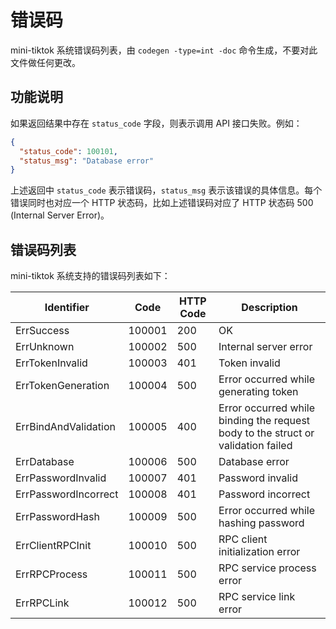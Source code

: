 # 错误码

mini-tiktok 系统错误码列表，由 `codegen -type=int -doc` 命令生成，不要对此文件做任何更改。

## 功能说明

如果返回结果中存在 `status_code` 字段，则表示调用 API 接口失败。例如：

```json
{
  "status_code": 100101,
  "status_msg": "Database error"
}
```

上述返回中 `status_code` 表示错误码，`status_msg` 表示该错误的具体信息。每个错误同时也对应一个 HTTP 状态码，比如上述错误码对应了 HTTP 状态码 500 (Internal Server Error)。

## 错误码列表

mini-tiktok 系统支持的错误码列表如下：

| Identifier | Code | HTTP Code | Description |
| ---------- | ---- | --------- | ----------- |
| ErrSuccess | 100001 | 200 | OK |
| ErrUnknown | 100002 | 500 | Internal server error |
| ErrTokenInvalid | 100003 | 401 | Token invalid |
| ErrTokenGeneration | 100004 | 500 | Error occurred while generating token |
| ErrBindAndValidation | 100005 | 400 | Error occurred while binding the request body to the struct or validation failed |
| ErrDatabase | 100006 | 500 | Database error |
| ErrPasswordInvalid | 100007 | 401 | Password invalid |
| ErrPasswordIncorrect | 100008 | 401 | Password incorrect |
| ErrPasswordHash | 100009 | 500 | Error occurred while hashing password |
| ErrClientRPCInit | 100010 | 500 | RPC client initialization error |
| ErrRPCProcess | 100011 | 500 | RPC service process error |
| ErrRPCLink | 100012 | 500 | RPC service link error |

